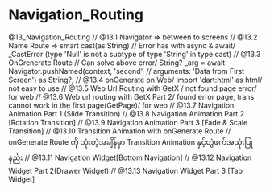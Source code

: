 # Navigation_Routing
@13_Navigation_Routing
// @13.1 Navigator => between to screens
// @13.2 Name Route => smart cast(as String)
//       Error has with async & await/ _CastError (type 'Null' is not a subtype of type 'String' in type cast)
// @13.3 OnGrenerate Route
//       Can solve above error/ String? _arg = await Navigator.pushNamed(context, 'second',
//                        arguments: 'Data from First Screen') as String?;
// @13.4 onGenerate on Web/ import 'dart:html' as html/ not easy to use
// @13.5 Web Url Routing with GetX / not found page error/ for web
// @13.6 Web url routing with GetX Part 2/ found error page, trans cannot work in the first page(GetPage)/ for web
// @13.7 Navigation Animation Part 1 (Slide Transition)
// @13.8 Navigation Animation Part 2 [Rotation Transition]
// @13.9 Navigation Animation Part 3 [Fade & Scale Transition]
// @13.10 Transition Animation with onGenerate Route
//        onGenerate Route ကို သုံးတဲ့အချိန်မှာ Transition Animation နှင့်တွဲဖက်အသုံးပြုနည်း
// @13.11 Navigation Widget[Bottom Navigation]
// @13.12 Navigation Widget Part 2(Drawer Widget)
// @13.13 Navigation Widget Part 3 [Tab Widget]

